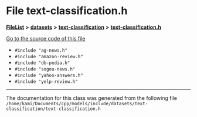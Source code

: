 

# File text-classification.h



[**FileList**](files.md) **>** [**datasets**](dir_29ff4802398ba4a572b958e731c7adb4.md) **>** [**text-classification**](dir_50f41150f848aea77b9741968a6098a5.md) **>** [**text-classification.h**](text-classification_8h.md)

[Go to the source code of this file](text-classification_8h_source.md)



* `#include "ag-news.h"`
* `#include "amazon-review.h"`
* `#include "db-pedia.h"`
* `#include "sogou-news.h"`
* `#include "yahoo-answers.h"`
* `#include "yelp-review.h"`


































































------------------------------
The documentation for this class was generated from the following file `/home/kami/Documents/cpp/models/include/datasets/text-classification/text-classification.h`

